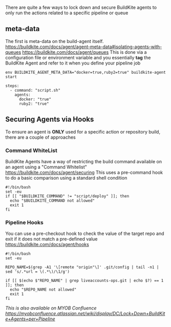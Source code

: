 There are quite a few ways to lock down and secure BuildKite agents to only run the actions related to a specific pipeline or queue

## meta-data

The first is meta-data on the build-agent itself.
https://buildkite.com/docs/agent/agent-meta-data#isolating-agents-with-queues 
https://buildkite.com/docs/agent/queues
This is done via a configuration file or environment variable and you essentially **tag** the BuildKite Agent and refer to it when you define your pipeline job

`env BUILDKITE_AGENT_META_DATA="docker=true,ruby2=true" buildkite-agent start`
 
    steps:
      - command: "script.sh"
        agents:
          docker: "true"
          ruby2: "true"

## Securing Agents via Hooks

To ensure an agent is **ONLY** used for a specific action or repository build, there are a couple of approaches

### Command WhiteList

BuildKite Agents have a way of restricting the build command available on an agent using a "Command Whitelist"
https://buildkite.com/docs/agent/securing
This uses a pre-command hook to do a basic comparison using a standard shell condition

    #!/bin/bash
    set -eu
    if [[ "$BUILDKITE_COMMAND" != "script/deploy" ]]; then
      echo "$BUILDKITE_COMMAND not allowed"
      exit 1
    fi

### Pipeline Hooks

You can use a pre-checkout hook to check the value of the target repo and exit if it does not match a pre-defined value
https://buildkite.com/docs/agent/hooks
    
    #!/bin/bash
    set -eu

    REPO_NAME=$(grep -A1 '\[remote "origin"\]' .git/config | tail -n1 | sed 's/.*url = \(.*\)/\1/g')

    if [[ $(echo $"REPO_NAME" | grep liveaccounts-ops.git | echo $?) == 1 ]]; then
      echo "$REPO_NAME not allowed"
      exit 1
    fi

*This is also available on MYOB Confluence https://myobconfluence.atlassian.net/wiki/display/DC/Lock+Down+BuildKite+Agents+per+Pipeline*


